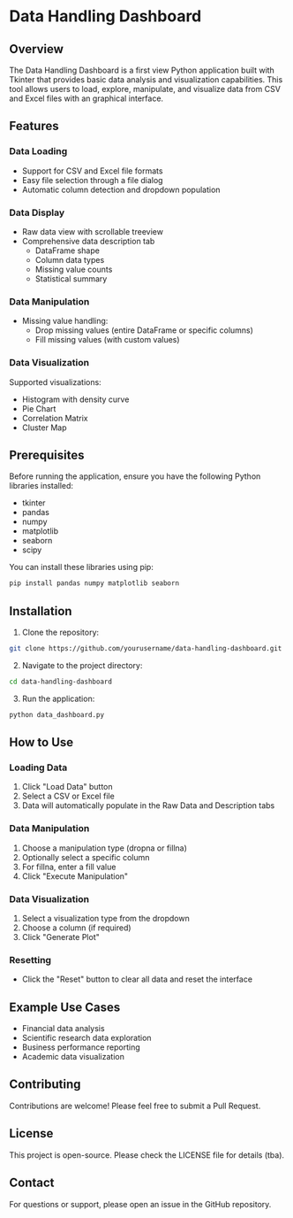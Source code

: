 # Data Handling Dashboard

## Overview

The Data Handling Dashboard is a first view Python application built with Tkinter that provides basic data analysis and visualization capabilities. 
This tool allows users to load, explore, manipulate, and visualize data from CSV and Excel files with an graphical interface.

## Features

### Data Loading
- Support for CSV and Excel file formats
- Easy file selection through a file dialog
- Automatic column detection and dropdown population

### Data Display
- Raw data view with scrollable treeview
- Comprehensive data description tab
  - DataFrame shape
  - Column data types
  - Missing value counts
  - Statistical summary

### Data Manipulation
- Missing value handling:
  - Drop missing values (entire DataFrame or specific columns)
  - Fill missing values (with custom values)

### Data Visualization
Supported visualizations:
- Histogram with density curve
- Pie Chart
- Correlation Matrix
- Cluster Map

## Prerequisites

Before running the application, ensure you have the following Python libraries installed:

- tkinter
- pandas
- numpy
- matplotlib
- seaborn
- scipy


You can install these libraries using pip:

```bash
pip install pandas numpy matplotlib seaborn 
```

## Installation

1. Clone the repository:
```bash
git clone https://github.com/yourusername/data-handling-dashboard.git
```

2. Navigate to the project directory:
```bash
cd data-handling-dashboard
```

3. Run the application:
```bash
python data_dashboard.py
```

## How to Use

### Loading Data
1. Click "Load Data" button
2. Select a CSV or Excel file
3. Data will automatically populate in the Raw Data and Description tabs

### Data Manipulation
1. Choose a manipulation type (dropna or fillna)
2. Optionally select a specific column
3. For fillna, enter a fill value
4. Click "Execute Manipulation"

### Data Visualization
1. Select a visualization type from the dropdown
2. Choose a column (if required)
3. Click "Generate Plot"

### Resetting
- Click the "Reset" button to clear all data and reset the interface

## Example Use Cases

- Financial data analysis
- Scientific research data exploration
- Business performance reporting
- Academic data visualization

## Contributing

Contributions are welcome! Please feel free to submit a Pull Request.

## License

This project is open-source. Please check the LICENSE file for details (tba).

## Contact

For questions or support, please open an issue in the GitHub repository.
